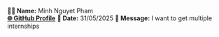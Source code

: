 **🧑‍💻 Name:** Minh Nguyet Pham  
[**🌐 GitHub Profile**](https://github.com/pmn1027) 
**📅 Date:**  31/05/2025
**💬 Message:**  I want to get multiple internships